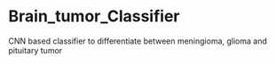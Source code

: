 # Brain_tumor_Classifier
CNN based classifier to differentiate between meningioma, glioma and pituitary tumor
